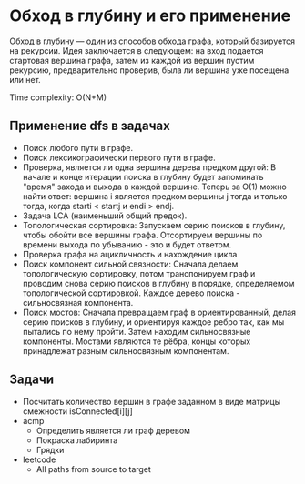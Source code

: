 # Обход в глубину и его применение

Обход в глубину — один из способов обхода графа, который базируется на рекурсии. Идея заключается в следующем: на вход подается стартовая вершина 
графа, затем из каждой из вершин пустим рекурсию, предварительно проверив, была ли вершина уже посещена или нет.

Time complexity: O(N+M)

## Применение dfs в задачах
- Поиск любого пути в графе.
- Поиск лексикографически первого пути в графе.
- Проверка, является ли одна вершина дерева предком другой: В начале и конце итерации поиска в глубину будет запоминать "время" захода и выхода в каждой вершине. Теперь за O(1) можно найти ответ: вершина i является предком вершины j тогда и только тогда, когда starti < startj и endi > endj.
- Задача LCA (наименьший общий предок).
- Топологическая сортировка: Запускаем серию поисков в глубину, чтобы обойти все вершины графа. Отсортируем вершины по времени выхода по убыванию - это и будет ответом.
- Проверка графа на ацикличность и нахождение цикла
- Поиск компонент сильной связности: Сначала делаем топологическую сортировку, потом транспонируем граф и проводим снова серию поисков в глубину в порядке, определяемом топологической сортировкой. Каждое дерево поиска - сильносвязная компонента.
- Поиск мостов: Сначала превращаем граф в ориентированный, делая серию поисков в глубину, и ориентируя каждое ребро так, как мы пытались по нему пройти. Затем находим сильносвязные компоненты. Мостами являются те рёбра, концы которых принадлежат разным сильносвязным компонентам.


## Задачи
- Посчитать количество вершин в графе заданном в виде матрицы смежности isConnected[i][j]
- acmp
  - Определить является ли граф деревом
  - Покраска лабиринта
  - Грядки
- leetcode
  - All paths from source to target
